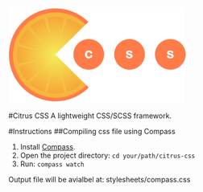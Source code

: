 <img src="citrus-logo@2x.png" alt="Citrus CSS logo" title="Citrus CSS logo" style="width: 352px; height: 190px;"/>

#Citrus CSS
A lightweight CSS/SCSS framework.

#Instructions
##Compiling css file using Compass
1. Install [Compass](http://compass-style.org/install/).
2. Open the project directory: `cd your/path/citrus-css`
3. Run: `compass watch`

Output file will be avialbel at: stylesheets/compass.css